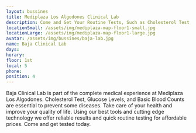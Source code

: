 ```yaml
---
layout: bussines
title: Mediplaza Los Algodones Clinical Lab 
description: Come and Get Your Routine Tests, Such as Cholesterol Test, Glucose Levels and Basic Bloods Counts Here at Baja Clinical Lab, Located in Mediplaza Los Algodones. 
locationSmall: /assets/img/mediplaza-map-floor1-small.jpg
locationLarge: /assets/img/mediplaza-map-floor1-large.jpg
avatar: /assets/img/bussines/baja-lab.jpg
name: Baja Clinical Lab
days:
horary: 
floor: 1st
local: 5
phone: 
position: 4
---
```

Baja Clinical Lab is part of the complete medical experience at Mediplaza Los Algodones. Cholesterol Test, Glucose Levels, and Basic Blood Counts are essential to prevent some diseases. Take care of your health and improve your quality of life. Using our best tools and cutting edge technology we offer reliable results and quick routine testing for affordable prices. 
Come and get tested today.